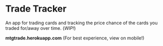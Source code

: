 <h1>Trade Tracker</h1>

An app for trading cards and tracking the price chance of the cards you traded for/away over time. (<i>WIP!</i>)

<b>mtgtrade.herokuapp.com</b> (For best experience, view on mobile!)
